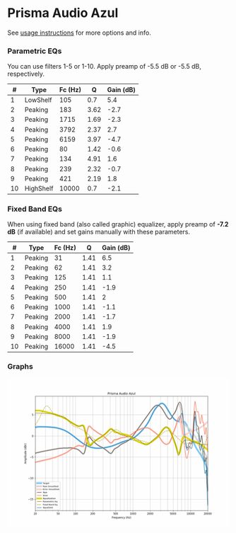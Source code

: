 # Prisma Audio Azul
See [usage instructions](https://github.com/jaakkopasanen/AutoEq#usage) for more options and info.

### Parametric EQs
You can use filters 1-5 or 1-10. Apply preamp of -5.5 dB or -5.5 dB, respectively.

|   # | Type      |   Fc (Hz) |    Q |   Gain (dB) |
|-----|-----------|-----------|------|-------------|
|   1 | LowShelf  |       105 | 0.7  |         5.4 |
|   2 | Peaking   |       183 | 3.62 |        -2.7 |
|   3 | Peaking   |      1715 | 1.69 |        -2.3 |
|   4 | Peaking   |      3792 | 2.37 |         2.7 |
|   5 | Peaking   |      6159 | 3.97 |        -4.7 |
|   6 | Peaking   |        80 | 1.42 |        -0.6 |
|   7 | Peaking   |       134 | 4.91 |         1.6 |
|   8 | Peaking   |       239 | 2.32 |        -0.7 |
|   9 | Peaking   |       421 | 2.19 |         1.8 |
|  10 | HighShelf |     10000 | 0.7  |        -2.1 |

### Fixed Band EQs
When using fixed band (also called graphic) equalizer, apply preamp of **-7.2 dB** (if available) and set gains manually with these parameters.

|   # | Type    |   Fc (Hz) |    Q |   Gain (dB) |
|-----|---------|-----------|------|-------------|
|   1 | Peaking |        31 | 1.41 |         6.5 |
|   2 | Peaking |        62 | 1.41 |         3.2 |
|   3 | Peaking |       125 | 1.41 |         1.1 |
|   4 | Peaking |       250 | 1.41 |        -1.9 |
|   5 | Peaking |       500 | 1.41 |         2   |
|   6 | Peaking |      1000 | 1.41 |        -1.1 |
|   7 | Peaking |      2000 | 1.41 |        -1.7 |
|   8 | Peaking |      4000 | 1.41 |         1.9 |
|   9 | Peaking |      8000 | 1.41 |        -1.9 |
|  10 | Peaking |     16000 | 1.41 |        -4.5 |

### Graphs
![](./Prisma%20Audio%20Azul.png)
